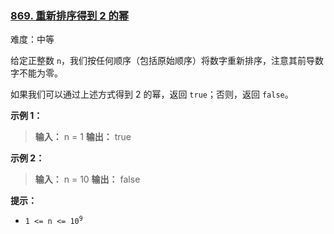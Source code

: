 ### [869\. 重新排序得到 2 的幂](https://leetcode.cn/problems/reordered-power-of-2/)

难度：中等

给定正整数 `n`，我们按任何顺序（包括原始顺序）将数字重新排序，注意其前导数字不能为零。

如果我们可以通过上述方式得到 $2$ 的幂，返回 `true`；否则，返回 `false`。

**示例 1：**

> **输入：** n = 1
> **输出：** true

**示例 2：**

> **输入：** n = 10
> **输出：** false

**提示：**

- <code>1 <= n <= 10<sup>9</sup></code>
